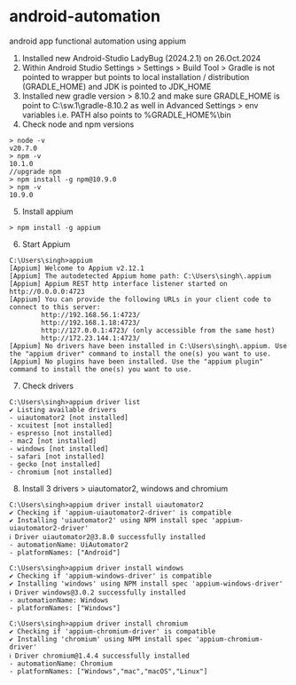 # android-automation
android app functional automation using appium

1. Installed new Android-Studio LadyBug (2024.2.1) on 26.Oct.2024
2. Within Android Studio Settings > Settings > Build Tool > Gradle is not pointed to wrapper but points to local installation / distribution (GRADLE_HOME) and JDK is pointed to JDK_HOME
3. Installed new gradle version > 8.10.2 and make sure GRADLE_HOME is point to C:\sw.1\gradle-8.10.2 as well in Advanced Settings > env variables i.e. PATH also points to %GRADLE_HOME%\bin
4. Check node and npm versions
```
> node -v
v20.7.0
> npm -v
10.1.0
//upgrade npm
> npm install -g npm@10.9.0
> npm -v
10.9.0
```
5. Install appium
```
> npm install -g appium
```
6. Start Appium
```
C:\Users\singh>appium
[Appium] Welcome to Appium v2.12.1
[Appium] The autodetected Appium home path: C:\Users\singh\.appium
[Appium] Appium REST http interface listener started on http://0.0.0.0:4723
[Appium] You can provide the following URLs in your client code to connect to this server:
        http://192.168.56.1:4723/
        http://192.168.1.18:4723/
        http://127.0.0.1:4723/ (only accessible from the same host)
        http://172.23.144.1:4723/
[Appium] No drivers have been installed in C:\Users\singh\.appium. Use the "appium driver" command to install the one(s) you want to use.
[Appium] No plugins have been installed. Use the "appium plugin" command to install the one(s) you want to use.
```
7. Check drivers
```
C:\Users\singh>appium driver list
✔ Listing available drivers
- uiautomator2 [not installed]
- xcuitest [not installed]
- espresso [not installed]
- mac2 [not installed]
- windows [not installed]
- safari [not installed]
- gecko [not installed]
- chromium [not installed]
```
8. Install 3 drivers > uiautomator2, windows and chromium
```
C:\Users\singh>appium driver install uiautomator2
✔ Checking if 'appium-uiautomator2-driver' is compatible
✔ Installing 'uiautomator2' using NPM install spec 'appium-uiautomator2-driver'
ℹ Driver uiautomator2@3.8.0 successfully installed
- automationName: UiAutomator2
- platformNames: ["Android"]

C:\Users\singh>appium driver install windows
✔ Checking if 'appium-windows-driver' is compatible
✔ Installing 'windows' using NPM install spec 'appium-windows-driver'
ℹ Driver windows@3.0.2 successfully installed
- automationName: Windows
- platformNames: ["Windows"]

C:\Users\singh>appium driver install chromium
✔ Checking if 'appium-chromium-driver' is compatible
✔ Installing 'chromium' using NPM install spec 'appium-chromium-driver'
ℹ Driver chromium@1.4.4 successfully installed
- automationName: Chromium
- platformNames: ["Windows","mac","macOS","Linux"]
```
